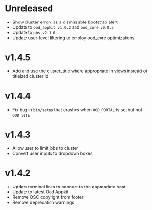 # Unreleased

* Show cluster errors as a dismissable bootstrap alert
* Update to `ood_appkit v1.0.2` and `ood_core v0.0.5`
* Update to `pbs v2.1.0`
* Update user-level filtering to employ ood_core optimizations

# v1.4.5

* Add and use the cluster_title where appropriate in views instead of titleized cluster id

# v1.4.4

* Fix bug in `bin/setup` that crashes when `OOD_PORTAL` is set but not
  `OOD_SITE`
  
# v1.4.3

* Allow user to limit jobs to cluster
* Convert user inputs to dropdown boxes

# v1.4.2

* Update terminal links to connect to the appropriate host
* Update to latest Ood Appkit
* Remove OSC copyright from footer
* Remove deprecation warnings
